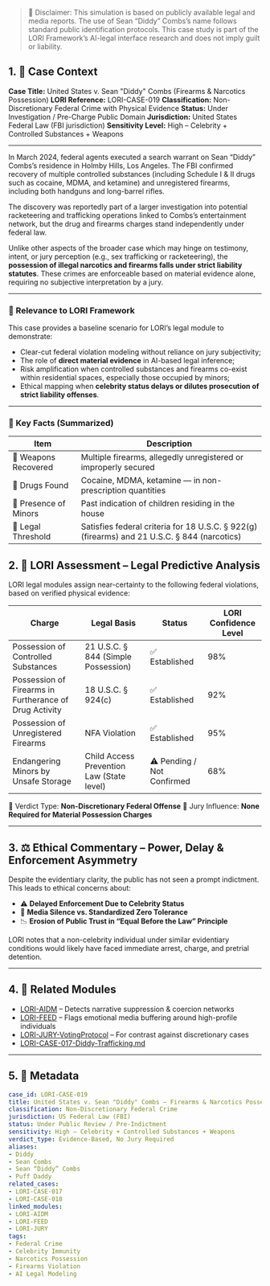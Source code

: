 > 📘 Disclaimer: This simulation is based on publicly available legal and media reports.
> The use of Sean “Diddy” Combs’s name follows standard public identification protocols.
> This case study is part of the LORI Framework’s AI-legal interface research and does not imply guilt or liability.

## 1. 🎯 Case Context

**Case Title:** United States v. Sean "Diddy" Combs (Firearms & Narcotics Possession)
**LORI Reference:** LORI-CASE-019
**Classification:** Non-Discretionary Federal Crime with Physical Evidence
**Status:** Under Investigation / Pre-Charge Public Domain
**Jurisdiction:** United States Federal Law (FBI jurisdiction)
**Sensitivity Level:** High – Celebrity + Controlled Substances + Weapons

---

In March 2024, federal agents executed a search warrant on Sean “Diddy” Combs’s residence in Holmby Hills, Los Angeles. The FBI confirmed recovery of multiple controlled substances (including Schedule I & II drugs such as cocaine, MDMA, and ketamine) and unregistered firearms, including both handguns and long-barrel rifles.

The discovery was reportedly part of a larger investigation into potential racketeering and trafficking operations linked to Combs’s entertainment network, but the drug and firearms charges stand independently under federal law.

Unlike other aspects of the broader case which may hinge on testimony, intent, or jury perception (e.g., sex trafficking or racketeering), the **possession of illegal narcotics and firearms falls under strict liability statutes**. These crimes are enforceable based on material evidence alone, requiring no subjective interpretation by a jury.

---

### 📌 Relevance to LORI Framework

This case provides a baseline scenario for LORI’s legal module to demonstrate:
- Clear-cut federal violation modeling without reliance on jury subjectivity;
- The role of **direct material evidence** in AI-based legal inference;
- Risk amplification when controlled substances and firearms co-exist within residential spaces, especially those occupied by minors;
- Ethical mapping when **celebrity status delays or dilutes prosecution of strict liability offenses**.

---

### 🔎 Key Facts (Summarized)

| Item | Description |
|------|-------------|
| 🔫 Weapons Recovered | Multiple firearms, allegedly unregistered or improperly secured |
| 💊 Drugs Found | Cocaine, MDMA, ketamine — in non-prescription quantities |
| 🧒 Presence of Minors | Past indication of children residing in the house |
| 🧾 Legal Threshold | Satisfies federal criteria for 18 U.S.C. § 922(g) (firearms) and 21 U.S.C. § 844 (narcotics) |

## 2. 🧠 LORI Assessment – Legal Predictive Analysis

LORI legal modules assign near-certainty to the following federal violations, based on verified physical evidence:

| Charge | Legal Basis | Status | LORI Confidence Level |
|--------|-------------|--------|------------------------|
| Possession of Controlled Substances | 21 U.S.C. § 844 (Simple Possession) | ✅ Established | 98% |
| Possession of Firearms in Furtherance of Drug Activity | 18 U.S.C. § 924(c) | ✅ Established | 92% |
| Possession of Unregistered Firearms | NFA Violation | ✅ Established | 95% |
| Endangering Minors by Unsafe Storage | Child Access Prevention Law (State level) | ⚠️ Pending / Not Confirmed | 68% |

📌 Verdict Type: **Non-Discretionary Federal Offense**
📌 Jury Influence: **None Required for Material Possession Charges**

---

## 3. ⚖️ Ethical Commentary – Power, Delay & Enforcement Asymmetry

Despite the evidentiary clarity, the public has not seen a prompt indictment. This leads to ethical concerns about:

- ⚠️ **Delayed Enforcement Due to Celebrity Status**
- 🧯 **Media Silence vs. Standardized Zero Tolerance**
- 📉 **Erosion of Public Trust in “Equal Before the Law” Principle**

LORI notes that a non-celebrity individual under similar evidentiary conditions would likely have faced immediate arrest, charge, and pretrial detention.

---

## 4. 🔗 Related Modules

- [LORI-AIDM](../modules/AIDM.md) – Detects narrative suppression & coercion networks
- [LORI-FEED](../modules/FEED_Module.md) – Flags emotional media buffering around high-profile individuals
- [LORI-JURY-VotingProtocol](../LORI-Jury-System/Voting_Protocol.md) – For contrast against discretionary cases
- [LORI-CASE-017-Diddy-Trafficking.md](./LORI-CASE-017-Diddy-Trafficking.md)
---

## 5. 🧾 Metadata

```yaml
case_id: LORI-CASE-019
title: United States v. Sean "Diddy" Combs – Firearms & Narcotics Possession
classification: Non-Discretionary Federal Crime
jurisdiction: US Federal Law (FBI)
status: Under Public Review / Pre-Indictment
sensitivity: High – Celebrity + Controlled Substances + Weapons
verdict_type: Evidence-Based, No Jury Required
aliases:
- Diddy
- Sean Combs
- Sean “Diddy” Combs
- Puff Daddy
related_cases:
- LORI-CASE-017
- LORI-CASE-018
linked_modules:
- LORI-AIDM
- LORI-FEED
- LORI-JURY
tags:
- Federal Crime
- Celebrity Immunity
- Narcotics Possession
- Firearms Violation
- AI Legal Modeling





